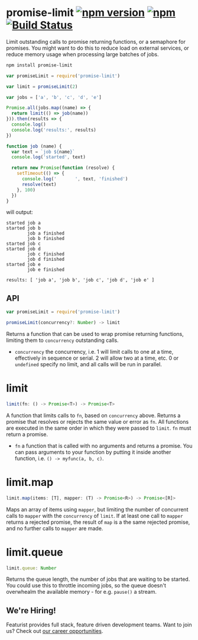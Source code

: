 promise-limit  [![npm version](https://img.shields.io/npm/v/promise-limit.svg)](https://www.npmjs.com/package/promise-limit) [![npm](https://img.shields.io/npm/dm/promise-limit.svg)](https://www.npmjs.com/package/promise-limit) [![Build Status](https://travis-ci.org/featurist/promise-limit.svg?branch=master)](https://travis-ci.org/featurist/promise-limit)
===

Limit outstanding calls to promise returning functions, or a semaphore for promises. You might want to do this to reduce load on external services, or reduce memory usage when processing large batches of jobs.

```sh
npm install promise-limit
```

```js
var promiseLimit = require('promise-limit')

var limit = promiseLimit(2)

var jobs = ['a', 'b', 'c', 'd', 'e']

Promise.all(jobs.map((name) => {
  return limit(() => job(name))
})).then(results => {
  console.log()
  console.log('results:', results)
})

function job (name) {
  var text = `job ${name}`
  console.log('started', text)

  return new Promise(function (resolve) {
    setTimeout(() => {
      console.log('       ', text, 'finished')
      resolve(text)
    }, 100)
  })
}
```

will output:

```
started job a
started job b
        job a finished
        job b finished
started job c
started job d
        job c finished
        job d finished
started job e
        job e finished

results: [ 'job a', 'job b', 'job c', 'job d', 'job e' ]
```

API
---

```js
var promiseLimit = require('promise-limit')

promiseLimit(concurrency?: Number) -> limit
```

Returns a function that can be used to wrap promise returning functions, limiting them to `concurrency` outstanding calls.

- `concurrency` the concurrency, i.e. 1 will limit calls to one at a time, effectively in sequence or serial. 2 will allow two at a time, etc. 0 or `undefined` specify no limit, and all calls will be run in parallel.

limit
=====

```js
limit(fn: () -> Promise<T>) -> Promise<T>
```

A function that limits calls to `fn`, based on `concurrency` above. Returns a promise that resolves or rejects the same value or error as `fn`. All functions are executed in the same order in which they were passed to `limit`. `fn` must return a promise.

* `fn` a function that is called with no arguments and returns a promise. You can pass arguments to your function by putting it inside another function, i.e. `() -> myfunc(a, b, c)`.

limit.map
=========

```js
limit.map(items: [T], mapper: (T) -> Promise<R>) -> Promise<[R]>
```

Maps an array of items using `mapper`, but limiting the number of concurrent calls to `mapper` with the `concurrency` of `limit`. If at least one call to `mapper` returns a rejected promise, the result of `map` is a the same rejected promise, and no further calls to `mapper` are made.

limit.queue
===========

```js
limit.queue: Number
```

Returns the queue length, the number of jobs that are waiting to be started. You could use this to throttle incoming jobs, so the queue doesn't overwhealm the available memory - for e.g. `pause()` a stream.

## We're Hiring!
Featurist provides full stack, feature driven development teams. Want to join us? Check out [our career opportunities](https://www.featurist.co.uk/careers/).
